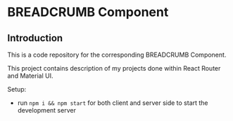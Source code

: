 # BREADCRUMB Component 

## Introduction
This is a code repository for the corresponding BREADCRUMB Component. 

This project contains description of my projects done within React Router and Material UI. 

Setup:
- run ```npm i && npm start``` for both client and server side to start the development server
